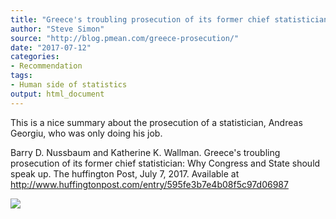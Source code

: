 ```yaml
---
title: "Greece's troubling prosecution of its former chief statistician"
author: "Steve Simon"
source: "http://blog.pmean.com/greece-prosecution/"
date: "2017-07-12"
categories:
- Recommendation
tags:
- Human side of statistics
output: html_document
---
```


This is a nice summary about the prosecution of a statistician, Andreas
Georgiu, who was only doing his job.

<!---More--->

Barry D. Nussbaum and Katherine K. Wallman. Greece's troubling
prosecution of its former chief statistician: Why Congress and State
should speak up. The huffington Post, July 7, 2017. Available at
<http://www.huffingtonpost.com/entry/595fe3b7e4b08f5c97d06987>

![](http://www.pmean.com/new-images/17/greece-prosecution01.png)




